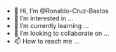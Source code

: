 - 👋 Hi, I’m @Ronaldo-Cruz-Bastos
- 👀 I’m interested in ...
- 🌱 I’m currently learning ...
- 💞️ I’m looking to collaborate on ...
- 📫 How to reach me ...

<!---
Ronaldo-Cruz-Bastos/Ronaldo-Cruz-Bastos is a ✨ special ✨ repository because its `README.md` (this file) appears on your GitHub profile.
You can click the Preview link to take a look at your changes.
--->
